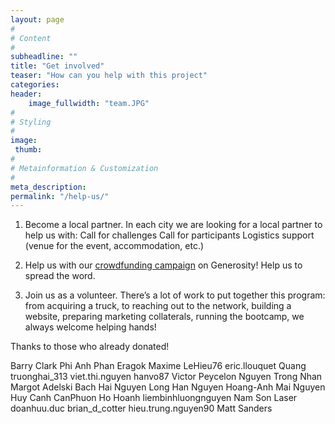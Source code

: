 ```yaml
---
layout: page
#
# Content
#
subheadline: ""
title: "Get involved"
teaser: "How can you help with this project"
categories:
header:
    image_fullwidth: "team.JPG"
#
# Styling
#
image:
 thumb:
#
# Metainformation & Customization
#
meta_description:
permalink: "/help-us/"
---
```


1) Become a local partner. In each city we are looking for a local partner to help us with: 
Call for challenges
Call for participants
Logistics support (venue for the event, accommodation, etc.)

2) Help us with our <a href="https://igg.me/at/1xYUqgXCs-8">crowdfunding campaign</a> on Generosity! Help us to spread the word.

3) Join us as a volunteer. There’s a lot of work to put together this program: from acquiring a truck, to reaching out to the network, building a website, preparing marketing collaterals, running the bootcamp, we always welcome helping hands!

Thanks to those who already donated!

Barry Clark                                                              Phi Anh Phan
Eragok                                                                   Maxime
LeHieu76                                                                 eric.llouquet
Quang                                                                    truonghai_313
viet.thi.nguyen                                                          hanvo87
Victor Peycelon                                                          Nguyen Trong Nhan
Margot Adelski                                                           Bach Hai Nguyen Long
Han Nguyen                                                               Hoang-Anh
Mai Nguyen                                                               Huy Canh
CanPhuon                                                                 Ho Hoanh
liembinhluongnguyen                                                      Nam Son Laser
doanhuu.duc
brian_d_cotter
hieu.trung.nguyen90
Matt Sanders













